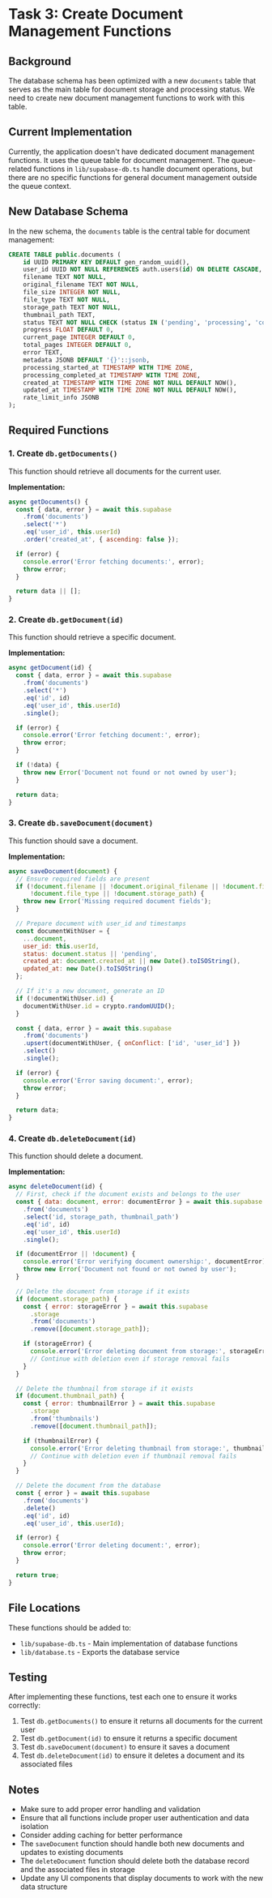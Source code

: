 # Task 3: Create Document Management Functions

## Background
The database schema has been optimized with a new `documents` table that serves as the main table for document storage and processing status. We need to create new document management functions to work with this table.

## Current Implementation
Currently, the application doesn't have dedicated document management functions. It uses the queue table for document management. The queue-related functions in `lib/supabase-db.ts` handle document operations, but there are no specific functions for general document management outside the queue context.

## New Database Schema
In the new schema, the `documents` table is the central table for document management:

```sql
CREATE TABLE public.documents (
    id UUID PRIMARY KEY DEFAULT gen_random_uuid(),
    user_id UUID NOT NULL REFERENCES auth.users(id) ON DELETE CASCADE,
    filename TEXT NOT NULL,
    original_filename TEXT NOT NULL,
    file_size INTEGER NOT NULL,
    file_type TEXT NOT NULL,
    storage_path TEXT NOT NULL,
    thumbnail_path TEXT,
    status TEXT NOT NULL CHECK (status IN ('pending', 'processing', 'completed', 'failed', 'queued', 'error', 'cancelled')),
    progress FLOAT DEFAULT 0,
    current_page INTEGER DEFAULT 0,
    total_pages INTEGER DEFAULT 0,
    error TEXT,
    metadata JSONB DEFAULT '{}'::jsonb,
    processing_started_at TIMESTAMP WITH TIME ZONE,
    processing_completed_at TIMESTAMP WITH TIME ZONE,
    created_at TIMESTAMP WITH TIME ZONE NOT NULL DEFAULT NOW(),
    updated_at TIMESTAMP WITH TIME ZONE NOT NULL DEFAULT NOW(),
    rate_limit_info JSONB
);
```

## Required Functions

### 1. Create `db.getDocuments()`
This function should retrieve all documents for the current user.

**Implementation:**
```javascript
async getDocuments() {
  const { data, error } = await this.supabase
    .from('documents')
    .select('*')
    .eq('user_id', this.userId)
    .order('created_at', { ascending: false });

  if (error) {
    console.error('Error fetching documents:', error);
    throw error;
  }

  return data || [];
}
```

### 2. Create `db.getDocument(id)`
This function should retrieve a specific document.

**Implementation:**
```javascript
async getDocument(id) {
  const { data, error } = await this.supabase
    .from('documents')
    .select('*')
    .eq('id', id)
    .eq('user_id', this.userId)
    .single();

  if (error) {
    console.error('Error fetching document:', error);
    throw error;
  }

  if (!data) {
    throw new Error('Document not found or not owned by user');
  }

  return data;
}
```

### 3. Create `db.saveDocument(document)`
This function should save a document.

**Implementation:**
```javascript
async saveDocument(document) {
  // Ensure required fields are present
  if (!document.filename || !document.original_filename || !document.file_size ||
      !document.file_type || !document.storage_path) {
    throw new Error('Missing required document fields');
  }

  // Prepare document with user_id and timestamps
  const documentWithUser = {
    ...document,
    user_id: this.userId,
    status: document.status || 'pending',
    created_at: document.created_at || new Date().toISOString(),
    updated_at: new Date().toISOString()
  };

  // If it's a new document, generate an ID
  if (!documentWithUser.id) {
    documentWithUser.id = crypto.randomUUID();
  }

  const { data, error } = await this.supabase
    .from('documents')
    .upsert(documentWithUser, { onConflict: ['id', 'user_id'] })
    .select()
    .single();

  if (error) {
    console.error('Error saving document:', error);
    throw error;
  }

  return data;
}
```

### 4. Create `db.deleteDocument(id)`
This function should delete a document.

**Implementation:**
```javascript
async deleteDocument(id) {
  // First, check if the document exists and belongs to the user
  const { data: document, error: documentError } = await this.supabase
    .from('documents')
    .select('id, storage_path, thumbnail_path')
    .eq('id', id)
    .eq('user_id', this.userId)
    .single();

  if (documentError || !document) {
    console.error('Error verifying document ownership:', documentError);
    throw new Error('Document not found or not owned by user');
  }

  // Delete the document from storage if it exists
  if (document.storage_path) {
    const { error: storageError } = await this.supabase
      .storage
      .from('documents')
      .remove([document.storage_path]);

    if (storageError) {
      console.error('Error deleting document from storage:', storageError);
      // Continue with deletion even if storage removal fails
    }
  }

  // Delete the thumbnail from storage if it exists
  if (document.thumbnail_path) {
    const { error: thumbnailError } = await this.supabase
      .storage
      .from('thumbnails')
      .remove([document.thumbnail_path]);

    if (thumbnailError) {
      console.error('Error deleting thumbnail from storage:', thumbnailError);
      // Continue with deletion even if thumbnail removal fails
    }
  }

  // Delete the document from the database
  const { error } = await this.supabase
    .from('documents')
    .delete()
    .eq('id', id)
    .eq('user_id', this.userId);

  if (error) {
    console.error('Error deleting document:', error);
    throw error;
  }

  return true;
}
```

## File Locations
These functions should be added to:
- `lib/supabase-db.ts` - Main implementation of database functions
- `lib/database.ts` - Exports the database service

## Testing
After implementing these functions, test each one to ensure it works correctly:

1. Test `db.getDocuments()` to ensure it returns all documents for the current user
2. Test `db.getDocument(id)` to ensure it returns a specific document
3. Test `db.saveDocument(document)` to ensure it saves a document
4. Test `db.deleteDocument(id)` to ensure it deletes a document and its associated files

## Notes
- Make sure to add proper error handling and validation
- Ensure that all functions include proper user authentication and data isolation
- Consider adding caching for better performance
- The `saveDocument` function should handle both new documents and updates to existing documents
- The `deleteDocument` function should delete both the database record and the associated files in storage
- Update any UI components that display documents to work with the new data structure
